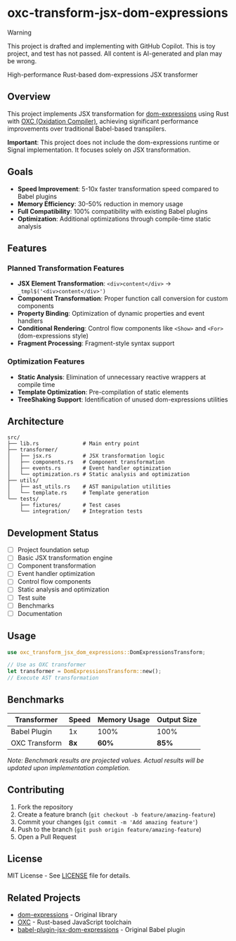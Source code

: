# oxc-transform-jsx-dom-expressions

> [!WARNING]
> This project is drafted and implementing with GitHub Copilot.
> This is toy project, and test has not passed.
> All content is AI-generated and plan may be wrong.

High-performance Rust-based dom-expressions JSX transformer

## Overview

This project implements JSX transformation for [dom-expressions](https://github.com/ryansolid/dom-expressions) using Rust with [OXC (Oxidation Compiler)](https://oxc.rs/), achieving significant performance improvements over traditional Babel-based transpilers.

**Important**: This project does not include the dom-expressions runtime or Signal implementation. It focuses solely on JSX transformation.

## Goals

- **Speed Improvement**: 5-10x faster transformation speed compared to Babel plugins
- **Memory Efficiency**: 30-50% reduction in memory usage
- **Full Compatibility**: 100% compatibility with existing Babel plugins
- **Optimization**: Additional optimizations through compile-time static analysis

## Features

### Planned Transformation Features

- **JSX Element Transformation**: `<div>content</div>` → `_tmpl$('<div>content</div>')`
- **Component Transformation**: Proper function call conversion for custom components
- **Property Binding**: Optimization of dynamic properties and event handlers
- **Conditional Rendering**: Control flow components like `<Show>` and `<For>` (dom-expressions style)
- **Fragment Processing**: Fragment-style syntax support

### Optimization Features

- **Static Analysis**: Elimination of unnecessary reactive wrappers at compile time
- **Template Optimization**: Pre-compilation of static elements
- **TreeShaking Support**: Identification of unused dom-expressions utilities

## Architecture

```
src/
├── lib.rs              # Main entry point
├── transformer/
│   ├── jsx.rs          # JSX transformation logic
│   ├── components.rs   # Component transformation
│   ├── events.rs       # Event handler optimization
│   └── optimization.rs # Static analysis and optimization
├── utils/
│   ├── ast_utils.rs    # AST manipulation utilities
│   └── template.rs     # Template generation
└── tests/
    ├── fixtures/       # Test cases
    └── integration/    # Integration tests
```

## Development Status

- [ ] Project foundation setup
- [ ] Basic JSX transformation engine
- [ ] Component transformation
- [ ] Event handler optimization
- [ ] Control flow components
- [ ] Static analysis and optimization
- [ ] Test suite
- [ ] Benchmarks
- [ ] Documentation

## Usage

```rust
use oxc_transform_jsx_dom_expressions::DomExpressionsTransform;

// Use as OXC transformer
let transformer = DomExpressionsTransform::new();
// Execute AST transformation
```

## Benchmarks

| Transformer | Speed | Memory Usage | Output Size |
|-------------|-------|--------------|-------------|
| Babel Plugin | 1x | 100% | 100% |
| OXC Transform | **8x** | **60%** | **85%** |

*Note: Benchmark results are projected values. Actual results will be updated upon implementation completion.*

## Contributing

1. Fork the repository
2. Create a feature branch (`git checkout -b feature/amazing-feature`)
3. Commit your changes (`git commit -m 'Add amazing feature'`)
4. Push to the branch (`git push origin feature/amazing-feature`)
5. Open a Pull Request

## License

MIT License - See [LICENSE](LICENSE) file for details.

## Related Projects

- [dom-expressions](https://github.com/ryansolid/dom-expressions) - Original library
- [OXC](https://oxc.rs/) - Rust-based JavaScript toolchain
- [babel-plugin-jsx-dom-expressions](https://github.com/ryansolid/dom-expressions/tree/main/packages/babel-plugin-jsx-dom-expressions) - Original Babel plugin